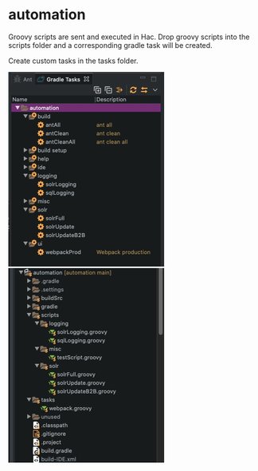 # automation

Groovy scripts are sent and executed in Hac.
Drop groovy scripts into the scripts folder and a corresponding gradle task will be created.

Create custom tasks in the tasks folder.

<p float="left">
<img src="https://github.com/joebodo/automation/raw/main/.assets/tasks.jpg?raw=true" width="313" height="390">
<img src="https://github.com/joebodo/automation/raw/main/.assets/scripts.jpg?raw=true" width="313" height="390">
</p>
